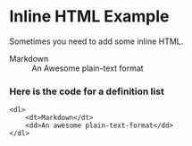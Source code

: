 # Inline HTML Example

Sometimes you need to add some inline HTML.

<dl>
    <dt>Markdown</dt>
    <dd>An Awesome plain-text format</dd>
</dl>

### Here is the code for a definition list

    <dl>
    	<dt>Markdown</dt>
    	<dd>An awesome plain-text-format</dd>
    </dl>
